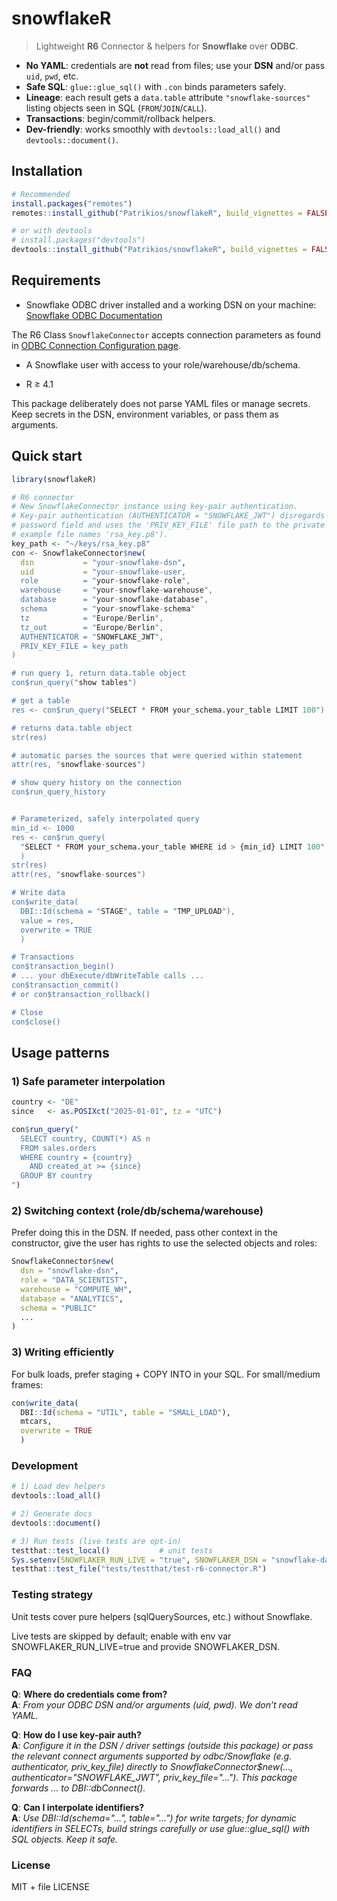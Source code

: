 
# snowflakeR

> Lightweight **R6** Connector & helpers for **Snowflake** over **ODBC**.

- **No YAML**: credentials are **not** read from files; use your **DSN** and/or pass `uid`, `pwd`, etc.
- **Safe SQL**: `glue::glue_sql()` with `.con` binds parameters safely.
- **Lineage**: each result gets a `data.table` attribute `"snowflake-sources"` listing objects seen in SQL (`FROM`/`JOIN`/`CALL`).
- **Transactions**: begin/commit/rollback helpers.
- **Dev-friendly**: works smoothly with `devtools::load_all()` and `devtools::document()`.

## Installation

```r
# Recommended
install.packages("remotes")
remotes::install_github("Patrikios/snowflakeR", build_vignettes = FALSE)

# or with devtools
# install.packages("devtools")
devtools::install_github("Patrikios/snowflakeR", build_vignettes = FALSE)
```

## Requirements

- Snowflake ODBC driver installed and a working DSN on your machine: [Snowflake ODBC Documentation](https://docs.snowflake.com/en/developer-guide/odbc/odbc)

The R6 Class `SnowflakeConnector` accepts connection parameters as found in [ODBC Connection Configuration page](https://docs.snowflake.com/en/developer-guide/odbc/odbc-parameters).

- A Snowflake user with access to your role/warehouse/db/schema.

- R ≥ 4.1

This package deliberately does not parse YAML files or manage secrets.
Keep secrets in the DSN, environment variables, or pass them as arguments.

## Quick start

```r
library(snowflakeR)

# R6 connector
# New SnowflakeConnector instance using key-pair authentication.
# Key-pair authentication (AUTHENTICATOR = "SNOWFLAKE_JWT") disregards the 
# password field and uses the 'PRIV_KEY_FILE' file path to the private key (for
# example file names 'rsa_key.p8').
key_path <- "~/keys/rsa_key.p8"
con <- SnowflakeConnector$new(
  dsn           = "your-snowflake-dsn",
  uid           = "your-snowflake-user,
  role          = "your-snowflake-role",
  warehouse     = "your-snowflake-warehouse",
  database      = "your-snowflake-database",
  schema        = "your-snowflake-schema"
  tz            = "Europe/Berlin",
  tz_out        = "Europe/Berlin",
  AUTHENTICATOR = "SNOWFLAKE_JWT",
  PRIV_KEY_FILE = key_path
)

# run query 1, return data.table object
con$run_query("show tables")

# get a table
res <- con$run_query("SELECT * FROM your_schema.your_table LIMIT 100")

# returns data.table object
str(res)

# automatic parses the sources that were queried within statement
attr(res, "snowflake-sources")

# show query history on the connection
con$run_query_history


# Parameterized, safely interpolated query
min_id <- 1000
res <- con$run_query(
  "SELECT * FROM your_schema.your_table WHERE id > {min_id} LIMIT 100"
  )
str(res)
attr(res, "snowflake-sources")

# Write data
con$write_data(
  DBI::Id(schema = "STAGE", table = "TMP_UPLOAD"), 
  value = res, 
  overwrite = TRUE
  )

# Transactions
con$transaction_begin()
# ... your dbExecute/dbWriteTable calls ...
con$transaction_commit()
# or con$transaction_rollback()

# Close
con$close()
```

## Usage patterns

### 1) Safe parameter interpolation

```r
country <- "DE"
since   <- as.POSIXct("2025-01-01", tz = "UTC")

con$run_query("
  SELECT country, COUNT(*) AS n
  FROM sales.orders
  WHERE country = {country}
    AND created_at >= {since}
  GROUP BY country
")
```

### 2) Switching context (role/db/schema/warehouse)

Prefer doing this in the DSN. If needed, pass other context in the constructor,
give the user has rights to use the selected objects and roles:

```r
SnowflakeConnector$new(
  dsn = "snowflake-dsn",
  role = "DATA_SCIENTIST",
  warehouse = "COMPUTE_WH",
  database = "ANALYTICS",
  schema = "PUBLIC"
  ...
)
```

### 3) Writing efficiently

For bulk loads, prefer staging + COPY INTO in your SQL. For small/medium frames:

```r
con$write_data(
  DBI::Id(schema = "UTIL", table = "SMALL_LOAD"), 
  mtcars, 
  overwrite = TRUE
  )
```

### Development

```r
# 1) Load dev helpers
devtools::load_all()

# 2) Generate docs
devtools::document()

# 3) Run tests (live tests are opt-in)
testthat::test_local()           # unit tests
Sys.setenv(SNOWFLAKER_RUN_LIVE = "true", SNOWFLAKER_DSN = "snowflake-data-science")
testthat::test_file("tests/testthat/test-r6-connector.R")
```

### Testing strategy

Unit tests cover pure helpers (sqlQuerySources, etc.) without Snowflake.

Live tests are skipped by default; enable with env var
SNOWFLAKER_RUN_LIVE=true and provide SNOWFLAKER_DSN.


### FAQ

**Q**: **Where do credentials come from?**  
**A**: *From your ODBC DSN and/or arguments (uid, pwd). We don’t read YAML.*

**Q**: **How do I use key-pair auth?**  
**A**: *Configure it in the DSN / driver settings (outside this package) or pass the*
*relevant connect arguments supported by odbc/Snowflake (e.g. authenticator,*
*priv_key_file) directly to SnowflakeConnector$new(..., authenticator="SNOWFLAKE_JWT", priv_key_file="...").*
*This package forwards ... to DBI::dbConnect().*

**Q**: **Can I interpolate identifiers?**  
**A**: *Use DBI::Id(schema="...", table="...") for write targets; for dynamic*
*identifiers in SELECTs, build strings carefully or use glue::glue_sql() with*
*SQL objects. Keep it safe.*

### License

MIT + file LICENSE
